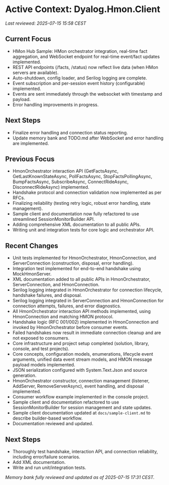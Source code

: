 # Active Context: Dyalog.Hmon.Client

_Last reviewed: 2025-07-15 15:58 CEST_

## Current Focus
- HMon Hub Sample: HMon orchestrator integration, real-time fact aggregation, and WebSocket endpoint for real-time event/fact updates implemented.
- REST API endpoints (/facts, /status) now reflect live data (when HMon servers are available).
- Auto-shutdown, config loader, and Serilog logging are complete.
- Event subscription and per-session event history (configurable) implemented.
- Events are sent immediately through the websocket with timestamp and payload.
- Error handling improvements in progress.

## Next Steps
- Finalize error handling and connection status reporting.
- Update memory bank and TODO.md after WebSocket and error handling are implemented.

## Previous Focus
- HmonOrchestrator interaction API (GetFactsAsync, GetLastKnownStateAsync, PollFactsAsync, StopFactsPollingAsync, BumpFactsAsync, SubscribeAsync, ConnectRideAsync, DisconnectRideAsync) implemented.
- Handshake protocol and connection validation now implemented as per RFCs.
- Finalizing reliability (testing retry logic, robust error handling, state management).
- Sample client and documentation now fully refactored to use streamlined SessionMonitorBuilder API.
- Adding comprehensive XML documentation to all public APIs.
- Writing unit and integration tests for core logic and orchestrator API.

## Recent Changes
- Unit tests implemented for HmonOrchestrator, HmonConnection, and ServerConnection (construction, disposal, error handling).
- Integration test implemented for end-to-end handshake using MockHmonServer.
- XML documentation added to all public APIs in HmonOrchestrator, ServerConnection, and HmonConnection.
- Serilog logging integrated in HmonOrchestrator for connection lifecycle, handshake failures, and disposal.
- Serilog logging integrated in ServerConnection and HmonConnection for connection attempts, failures, and error diagnostics.
- All HmonOrchestrator interaction API methods implemented, using HmonConnection and matching HMON protocol.
- Handshake logic (RFC 001/002) implemented in HmonConnection and invoked by HmonOrchestrator before consumer events.
- Failed handshakes now result in immediate connection cleanup and are not exposed to consumers.
- Core infrastructure and project setup completed (solution, library, console, and test projects).
- Core concepts, configuration models, enumerations, lifecycle event arguments, unified data event stream models, and HMON message payload models implemented.
- JSON serialization configured with System.Text.Json and source generation.
- HmonOrchestrator constructor, connection management (listener, AddServer, RemoveServerAsync), event handling, and disposal implemented.
- Consumer workflow example implemented in the console project.
- Sample client and documentation refactored to use SessionMonitorBuilder for session management and state updates.
- Sample client documentation updated at `docs/sample-client.md` to describe builder-based workflow.
- Documentation reviewed and updated.

## Next Steps
- Thoroughly test handshake, interaction API, and connection reliability, including error/failure scenarios.
- Add XML documentation.
- Write and run unit/integration tests.

_Memory bank fully reviewed and updated as of 2025-07-15 17:31 CEST._
